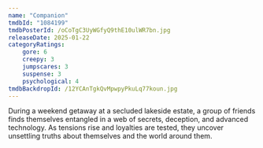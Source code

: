 ```yaml
---
name: "Companion"
tmdbId: "1084199"
tmdbPosterId: /oCoTgC3UyWGfyQ9thE10ulWR7bn.jpg
releaseDate: 2025-01-22
categoryRatings:
    gore: 6
    creepy: 3
    jumpscares: 3
    suspense: 3
    psychological: 4
tmdbBackdropId: /12YCAnTgkQvMpwpyPkuLq77koun.jpg
---
```

During a weekend getaway at a secluded lakeside estate, a group of friends finds themselves entangled in a web of secrets, deception, and advanced technology. As tensions rise and loyalties are tested, they uncover unsettling truths about themselves and the world around them.

